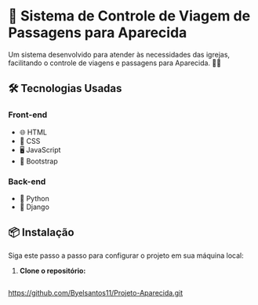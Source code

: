 # 🚀 Sistema de Controle de Viagem de Passagens para Aparecida

Um sistema desenvolvido para atender às necessidades das igrejas, facilitando o controle de viagens e passagens para Aparecida. 🙏✨

## 🛠️ Tecnologias Usadas

### Front-end
- 🌐 HTML
- 🎨 CSS
- 🖥️ JavaScript
- 🚀 Bootstrap

### Back-end
- 🐍 Python
- 🦄 Django

## 📦 Instalação

Siga este passo a passo para configurar o projeto em sua máquina local:

1. **Clone o repositório:**
   ```bash
https://github.com/Byelsantos11/Projeto-Aparecida.git
